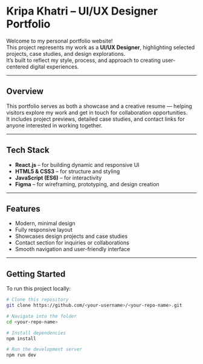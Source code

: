 # Kripa Khatri – UI/UX Designer Portfolio  

Welcome to my personal portfolio website!  
This project represents my work as a **UI/UX Designer**, highlighting selected projects, case studies, and design explorations.  
It’s built to reflect my style, process, and approach to creating user-centered digital experiences.  

---

##  Overview  
This portfolio serves as both a showcase and a creative resume — helping visitors explore my work and get in touch for collaboration opportunities.  
It includes project previews, detailed case studies, and contact links for anyone interested in working together.  

---

## Tech Stack  
- **React.js** – for building dynamic and responsive UI  
- **HTML5 & CSS3** – for structure and styling  
- **JavaScript (ES6)** – for interactivity  
- **Figma** – for wireframing, prototyping, and design creation  

---

## Features  
-  Modern, minimal design  
-  Fully responsive layout  
-  Showcases design projects and case studies  
-  Contact section for inquiries or collaborations  
-  Smooth navigation and user-friendly interface  

---

##  Getting Started  

To run this project locally:

```bash
# Clone this repository
git clone https://github.com/<your-username>/<your-repo-name>.git

# Navigate into the folder
cd <your-repo-name>

# Install dependencies
npm install

# Run the development server
npm run dev
